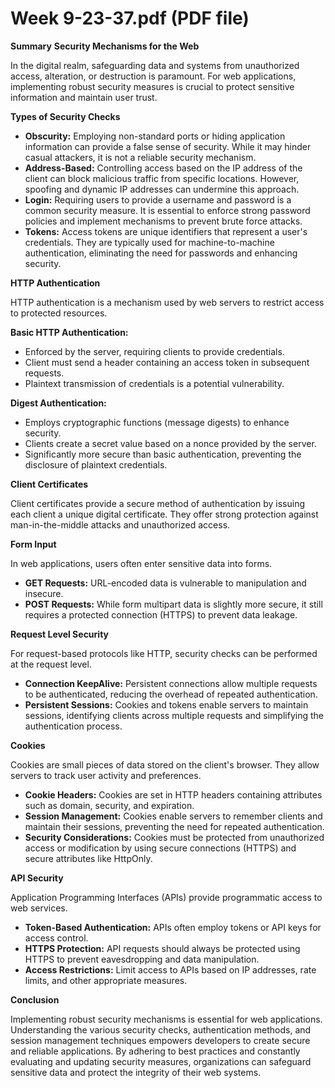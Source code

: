 # Week 9-23-37.pdf (PDF file)
**Summary**
**Security Mechanisms for the Web**

In the digital realm, safeguarding data and systems from unauthorized access, alteration, or destruction is paramount. For web applications, implementing robust security measures is crucial to protect sensitive information and maintain user trust.

**Types of Security Checks**

* **Obscurity:** Employing non-standard ports or hiding application information can provide a false sense of security. While it may hinder casual attackers, it is not a reliable security mechanism.
* **Address-Based:** Controlling access based on the IP address of the client can block malicious traffic from specific locations. However, spoofing and dynamic IP addresses can undermine this approach.
* **Login:** Requiring users to provide a username and password is a common security measure. It is essential to enforce strong password policies and implement mechanisms to prevent brute force attacks.
* **Tokens:** Access tokens are unique identifiers that represent a user's credentials. They are typically used for machine-to-machine authentication, eliminating the need for passwords and enhancing security.

**HTTP Authentication**

HTTP authentication is a mechanism used by web servers to restrict access to protected resources.

**Basic HTTP Authentication:**

* Enforced by the server, requiring clients to provide credentials.
* Client must send a header containing an access token in subsequent requests.
* Plaintext transmission of credentials is a potential vulnerability.

**Digest Authentication:**

* Employs cryptographic functions (message digests) to enhance security.
* Clients create a secret value based on a nonce provided by the server.
* Significantly more secure than basic authentication, preventing the disclosure of plaintext credentials.

**Client Certificates**

Client certificates provide a secure method of authentication by issuing each client a unique digital certificate. They offer strong protection against man-in-the-middle attacks and unauthorized access.

**Form Input**

In web applications, users often enter sensitive data into forms.

* **GET Requests:** URL-encoded data is vulnerable to manipulation and insecure.
* **POST Requests:** While form multipart data is slightly more secure, it still requires a protected connection (HTTPS) to prevent data leakage.

**Request Level Security**

For request-based protocols like HTTP, security checks can be performed at the request level.

* **Connection KeepAlive:** Persistent connections allow multiple requests to be authenticated, reducing the overhead of repeated authentication.
* **Persistent Sessions:** Cookies and tokens enable servers to maintain sessions, identifying clients across multiple requests and simplifying the authentication process.

**Cookies**

Cookies are small pieces of data stored on the client's browser. They allow servers to track user activity and preferences.

* **Cookie Headers:** Cookies are set in HTTP headers containing attributes such as domain, security, and expiration.
* **Session Management:** Cookies enable servers to remember clients and maintain their sessions, preventing the need for repeated authentication.
* **Security Considerations:** Cookies must be protected from unauthorized access or modification by using secure connections (HTTPS) and secure attributes like HttpOnly.

**API Security**

Application Programming Interfaces (APIs) provide programmatic access to web services.

* **Token-Based Authentication:** APIs often employ tokens or API keys for access control.
* **HTTPS Protection:** API requests should always be protected using HTTPS to prevent eavesdropping and data manipulation.
* **Access Restrictions:** Limit access to APIs based on IP addresses, rate limits, and other appropriate measures.

**Conclusion**

Implementing robust security mechanisms is essential for web applications. Understanding the various security checks, authentication methods, and session management techniques empowers developers to create secure and reliable applications. By adhering to best practices and constantly evaluating and updating security measures, organizations can safeguard sensitive data and protect the integrity of their web systems.
